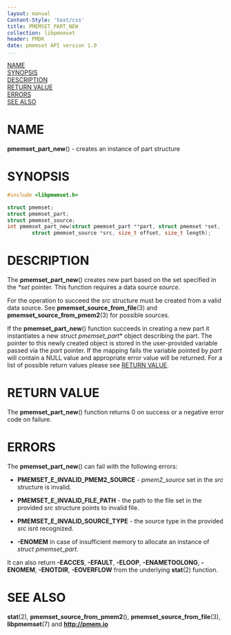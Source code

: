 ```yaml
---
layout: manual
Content-Style: 'text/css'
title: PMEMSET_PART_NEW
collection: libpmemset
header: PMDK
date: pmemset API version 1.0
...
```


[comment]: <> (SPDX-License-Identifier: BSD-3-Clause)
[comment]: <> (Copyright 2020, Intel Corporation)

[comment]: <> (pmemset_part_new.3 -- man page for libpmemset pmemset_part_new operation)

[NAME](#name)<br />
[SYNOPSIS](#synopsis)<br />
[DESCRIPTION](#description)<br />
[RETURN VALUE](#return-value)<br />
[ERRORS](#errors)<br />
[SEE ALSO](#see-also)<br />

# NAME #

**pmemset_part_new**() - creates an instance of part structure
# SYNOPSIS #

```c
#include <libpmemset.h>

struct pmemset;
struct pmemset_part;
struct pmemset_source;
int pmemset_part_new(struct pmemset_part **part, struct pmemset *set,
		struct pmemset_source *src, size_t offset, size_t length);
```

# DESCRIPTION #

The **pmemset_part_new**() creates new part based on the set specified in the *\*set* pointer.
This function requires a data source *source*.

For the operation to succeed the *src* structure must be created from a valid data source.
See **pmemset_source_from_file**(3) and **pmemset_source_from_pmem2**(3) for possible sources.

If the **pmemset_part_new**() function succeeds in creating a new part it
instantiates a new *struct pmemset_part** object describing the part. The pointer
to this newly created object is stored in the user-provided variable passed
via the *part* pointer. If the mapping fails the variable pointed by *part*
will contain a NULL value and appropriate error value will be returned.
For a list of possible return values please see [RETURN VALUE](#return-value).

# RETURN VALUE #

The **pmemset_part_new**() function returns 0 on success
or a negative error code on failure.

# ERRORS #

The **pmemset_part_new**() can fail with the following errors:

* **PMEMSET_E_INVALID_PMEM2_SOURCE** - *pmem2_source* set in the *src* structure
is invalid.

* **PMEMSET_E_INVALID_FILE_PATH** - the path to the file set in the provided *src*
structure points to invalid file.

* **PMEMSET_E_INVALID_SOURCE_TYPE** - the source type in the provided *src* isnt recognized.

* **-ENOMEM** in case of insufficient memory to allocate an instance
of *struct pmemset_part*.

It can also return **-EACCES**, **-EFAULT**, **-ELOOP**, **-ENAMETOOLONG**,
**-ENOMEM**, **-ENOTDIR**, **-EOVERFLOW** from the underlying **stat**(2) function.

# SEE ALSO #

**stat**(2), **pmemset_source_from_pmem2**(), **pmemset_source_from_file**(3),
**libpmemset**(7) and **<http://pmem.io>**
